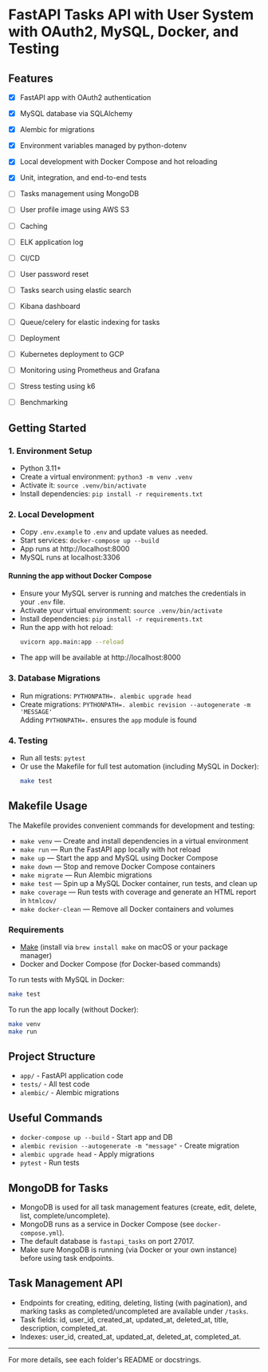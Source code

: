# FastAPI Tasks API with User System with OAuth2, MySQL, Docker, and Testing

## Features
- [x] FastAPI app with OAuth2 authentication
- [x] MySQL database via SQLAlchemy
- [x] Alembic for migrations
- [x] Environment variables managed by python-dotenv
- [x] Local development with Docker Compose and hot reloading
- [x] Unit, integration, and end-to-end tests
- [ ] Tasks management using MongoDB
- [ ] User profile image using AWS S3
- [ ] Caching
- [ ] ELK application log
- [ ] CI/CD
- [ ] User password reset
- [ ] Tasks search using elastic search
- [ ] Kibana dashboard
- [ ] Queue/celery for elastic indexing for tasks
- [ ] Deployment
- [ ] Kubernetes deployment to GCP
- [ ] Monitoring using Prometheus and Grafana
- [ ] Stress testing using k6
- [ ] Benchmarking


## Getting Started

### 1. Environment Setup
- Python 3.11+
- Create a virtual environment: `python3 -m venv .venv`
- Activate it: `source .venv/bin/activate`
- Install dependencies: `pip install -r requirements.txt`

### 2. Local Development
- Copy `.env.example` to `.env` and update values as needed.
- Start services: `docker-compose up --build`
- App runs at http://localhost:8000
- MySQL runs at localhost:3306

#### Running the app without Docker Compose
- Ensure your MySQL server is running and matches the credentials in your `.env` file.
- Activate your virtual environment: `source .venv/bin/activate`
- Install dependencies: `pip install -r requirements.txt`
- Run the app with hot reload:
  ```sh
  uvicorn app.main:app --reload
  ```
- The app will be available at http://localhost:8000

### 3. Database Migrations
- Run migrations: `PYTHONPATH=. alembic upgrade head`  
- Create migrations: `PYTHONPATH=. alembic revision --autogenerate -m 'MESSAGE'`  
Adding `PYTHONPATH=.` ensures the `app` module is found

### 4. Testing
- Run all tests: `pytest`
- Or use the Makefile for full test automation (including MySQL in Docker):
  ```sh
  make test
  ```

## Makefile Usage

The Makefile provides convenient commands for development and testing:

- `make venv` — Create and install dependencies in a virtual environment
- `make run` — Run the FastAPI app locally with hot reload
- `make up` — Start the app and MySQL using Docker Compose
- `make down` — Stop and remove Docker Compose containers
- `make migrate` — Run Alembic migrations
- `make test` — Spin up a MySQL Docker container, run tests, and clean up
- `make coverage` — Run tests with coverage and generate an HTML report in `htmlcov/`
- `make docker-clean` — Remove all Docker containers and volumes

### Requirements
- [Make](https://www.gnu.org/software/make/) (install via `brew install make` on macOS or your package manager)
- Docker and Docker Compose (for Docker-based commands)

To run tests with MySQL in Docker:
```sh
make test
```
To run the app locally (without Docker):
```sh
make venv
make run
```

## Project Structure
- `app/` - FastAPI application code
- `tests/` - All test code
- `alembic/` - Alembic migrations

## Useful Commands
- `docker-compose up --build` - Start app and DB
- `alembic revision --autogenerate -m "message"` - Create migration
- `alembic upgrade head` - Apply migrations
- `pytest` - Run tests

## MongoDB for Tasks
- MongoDB is used for all task management features (create, edit, delete, list, complete/uncomplete).
- MongoDB runs as a service in Docker Compose (see `docker-compose.yml`).
- The default database is `fastapi_tasks` on port 27017.
- Make sure MongoDB is running (via Docker or your own instance) before using task endpoints.

## Task Management API
- Endpoints for creating, editing, deleting, listing (with pagination), and marking tasks as completed/uncompleted are available under `/tasks`.
- Task fields: id, user_id, created_at, updated_at, deleted_at, title, description, completed_at.
- Indexes: user_id, created_at, updated_at, deleted_at, completed_at.

---

For more details, see each folder's README or docstrings.

